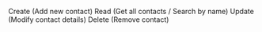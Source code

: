 Create (Add new contact)
Read (Get all contacts / Search by name)
Update (Modify contact details)
Delete (Remove contact)

